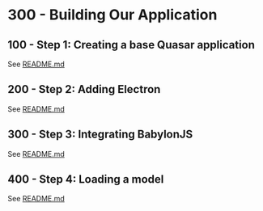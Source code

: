 # 300 - Building Our Application

## 100 - Step 1: Creating a base Quasar application

See [README.md](./100/README.md)

## 200 - Step 2: Adding Electron

See [README.md](./200/README.md)

## 300 - Step 3: Integrating BabylonJS

See [README.md](./300/README.md)

## 400 - Step 4: Loading a model

See [README.md](./400/README.md)
